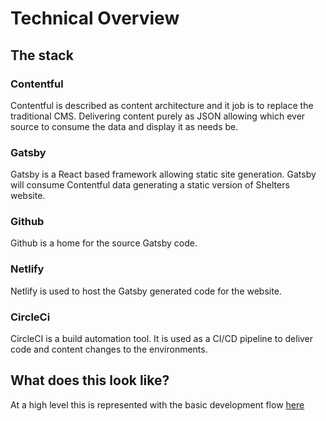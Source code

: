 # Technical Overview

## The stack

### Contentful

Contentful is described as content architecture and it job is to replace the traditional CMS. Delivering content purely as JSON allowing which ever source to consume the data and display it as needs be.

### Gatsby

Gatsby is a React based framework allowing static site generation. Gatsby will consume Contentful data generating a static version of Shelters website.

### Github

Github is a home for the source Gatsby code.

### Netlify

Netlify is used to host the Gatsby generated code for the website.

### CircleCi

CircleCI is a build automation tool. It is used as a CI/CD pipeline to deliver code and content changes to the environments.

## What does this look like?

At a high level this is represented with the basic development flow [here](assets/shelter-highlevel-workflow.jpg)